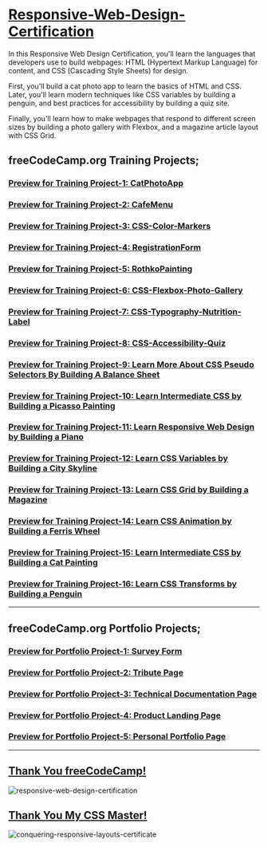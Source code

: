 # [Responsive-Web-Design-Certification](https://www.freecodecamp.org/learn/2022/responsive-web-design/)

In this Responsive Web Design Certification, you'll learn the languages that developers use to build webpages: HTML (Hypertext Markup Language) for content, and CSS (Cascading Style Sheets) for design.

First, you'll build a cat photo app to learn the basics of HTML and CSS. Later, you'll learn modern techniques like CSS variables by building a penguin, and best practices for accessibility by building a quiz site.

Finally, you'll learn how to make webpages that respond to different screen sizes by building a photo gallery with Flexbox, and a magazine article layout with CSS Grid.

## freeCodeCamp.org Training Projects;
### [Preview for Training Project-1: CatPhotoApp](https://htmlpreview.github.io/?https://github.com/selimbiber/Responsive-Web-Design-Course/blob/main/CatPhotoApp.html)
### [Preview for Training Project-2: CafeMenu](https://htmlpreview.github.io/?https://github.com/selimbiber/Responsive-Web-Design-Course/blob/main/CafeMenu/CafeMenu.html)
### [Preview for Training Project-3: CSS-Color-Markers](https://htmlpreview.github.io/?https://github.com/selimbiber/Responsive-Web-Design-Course/blob/main/CSSColorMarkers/index.html)
### [Preview for Training Project-4: RegistrationForm](https://htmlpreview.github.io/?https://github.com/selimbiber/Responsive-Web-Design-Certification/blob/main/RegistrationForm/index.html)
### [Preview for Training Project-5: RothkoPainting](https://htmlpreview.github.io/?https://github.com/selimbiber/Responsive-Web-Design-Certification/blob/main/RothkoPainting/index.html)
### [Preview for Training Project-6: CSS-Flexbox-Photo-Gallery](https://htmlpreview.github.io/?https://github.com/selimbiber/Responsive-Web-Design-Certification/blob/main/CSS-Flexbox-Photo-Gallery/index.html)
### [Preview for Training Project-7: CSS-Typography-Nutrition-Label](https://htmlpreview.github.io/?https://github.com/selimbiber/Responsive-Web-Design-Certification/blob/main/CSS-Typography-Nutrition-Label/index.html)
### [Preview for Training Project-8: CSS-Accessibility-Quiz](https://htmlpreview.github.io/?https://github.com/selimbiber/Responsive-Web-Design-Certification/blob/main/CSS-Accessibility-Quiz/index.html)
### [Preview for Training Project-9: Learn More About CSS Pseudo Selectors By Building A Balance Sheet](https://htmlpreview.github.io/?https://github.com/selimbiber/Responsive-Web-Design-Certification/blob/main/BalanceSheet/index.html)
### [Preview for Training Project-10: Learn Intermediate CSS by Building a Picasso Painting](https://htmlpreview.github.io/?https://github.com/selimbiber/Responsive-Web-Design-Certification/blob/main/PicassoPainting/index.html)
### [Preview for Training Project-11: Learn Responsive Web Design by Building a Piano](https://htmlpreview.github.io/?https://github.com/selimbiber/Responsive-Web-Design-Certification/blob/main/Piano/index.html)
### [Preview for Training Project-12: Learn CSS Variables by Building a City Skyline](https://htmlpreview.github.io/?https://github.com/selimbiber/Responsive-Web-Design-Certification/blob/main/CSS-Variables-City-Skyline/index.html)
### [Preview for Training Project-13: Learn CSS Grid by Building a Magazine](https://htmlpreview.github.io/?https://github.com/selimbiber/Responsive-Web-Design-Certification/blob/main/CSS-Grid-Magazine/index.html)
### [Preview for Training Project-14: Learn CSS Animation by Building a Ferris Wheel](https://htmlpreview.github.io/?https://github.com/selimbiber/Responsive-Web-Design-Certification/blob/main/CSS-Animation-FerrisWheel/index.html)
### [Preview for Training Project-15: Learn Intermediate CSS by Building a Cat Painting](https://htmlpreview.github.io/?https://github.com/selimbiber/Responsive-Web-Design-Certification/blob/main/CatPainting/index.html)
### [Preview for Training Project-16: Learn CSS Transforms by Building a Penguin](https://htmlpreview.github.io/?https://github.com/selimbiber/Responsive-Web-Design-Certification/blob/main/CSS-Transforms-Penguin/index.html)
---

## freeCodeCamp.org Portfolio Projects;
### [Preview for Portfolio Project-1: Survey Form](https://htmlpreview.github.io/?https://github.com/selimbiber/Responsive-Web-Design-Certification/blob/main/SurveyForm/index.html)
### [Preview for Portfolio Project-2: Tribute Page](https://htmlpreview.github.io/?https://github.com/selimbiber/Responsive-Web-Design-Certification/blob/main/TributePage/index.html)
### [Preview for Portfolio Project-3: Technical Documentation Page](https://htmlpreview.github.io/?https://github.com/selimbiber/Responsive-Web-Design-Certification/blob/main/TechnicalDocumentationPage/index.html)
### [Preview for Portfolio Project-4: Product Landing Page](https://htmlpreview.github.io/?https://github.com/selimbiber/Responsive-Web-Design-Certification/blob/main/ProductLandingPage/index.html)
### [Preview for Portfolio Project-5: Personal Portfolio Page](https://htmlpreview.github.io/?https://github.com/selimbiber/Responsive-Web-Design-Certification/blob/main/PersonalPortfolioWebpage/index.html)
---

## [Thank You freeCodeCamp!](https://www.freecodecamp.org/certification/selimbiber/responsive-web-design)
![responsive-web-design-certification](https://github.com/selimbiber/Responsive-Web-Design-Certification/assets/117529414/a6d20daa-56ad-436d-a314-91f90c80d6c3)

## [Thank You My CSS Master!](https://courses.kevinpowell.co/view/courses/conquering-responsive-layouts/)
![conquering-responsive-layouts-certificate](https://github.com/selimbiber/Responsive-Web-Design-Certification/assets/117529414/ee2dba55-f818-4d71-85dd-128de02a036e)

